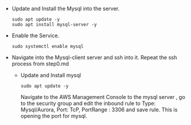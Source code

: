 * Update and Install the Mysql into the server.
  ````
  sudo apt update -y
  sudo apt install mysql-server -y
  ````
* Enable the Service.
    ````
    sudo systemctl enable mysql
    ````
* Navigate into the Mysql-client server and ssh into it.
    Repeat the ssh process from step0.md
    
  * Update and Install mysql
      ````
      sudo apt update -y
      ````
      Navigate to the AWS Management Console to the mysql server , go to the security group and edit the inbound rule to Type: Mysql/Aurora, Port: TcP, PortRange : 3306 and save rule. This is opening the port for mysql.

    
      
